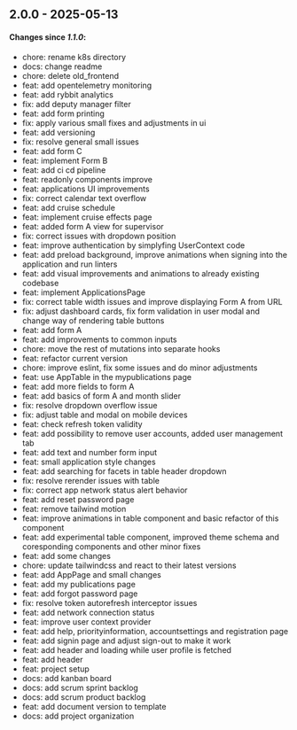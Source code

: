 ## 2.0.0 - 2025-05-13
#### Changes since *1.1.0*:
* chore: rename k8s directory
* docs: change readme
* chore: delete old_frontend
* feat: add opentelemetry monitoring
* feat: add rybbit analytics
* fix: add deputy manager filter
* feat: add form printing
* fix: apply various small fixes and adjustments in ui
* feat: add versioning
* fix: resolve general small issues
* feat: add form C
* feat: implement Form B
* feat: add ci cd pipeline
* feat: readonly components improve
* feat: applications UI improvements
* fix: correct calendar text overflow
* feat: add cruise schedule
* feat: implement cruise effects page
* feat: added form A view for supervisor
* fix: correct issues with dropdown position
* feat: improve authentication by simplyfing UserContext code
* feat: add preload background, improve animations when signing into the application and run linters
* feat: add visual improvements and animations to already existing codebase
* feat: implement ApplicationsPage
* fix: correct table width issues and improve displaying Form A from URL
* fix: adjust dashboard cards, fix form validation in user modal and change way of rendering table buttons
* feat: add form A
* feat: add improvements to common inputs
* chore: move the rest of mutations into separate hooks
* feat: refactor current version
* chore: improve eslint, fix some issues and do minor adjustments
* feat: use AppTable in the mypublications page
* feat: add more fields to form A
* feat: add basics of form A and month slider
* fix: resolve dropdown overflow issue
* fix: adjust table and modal on mobile devices
* feat: check refresh token validity
* feat: add possibility to remove user accounts, added user management tab
* feat: add text and number form input
* feat: small application style changes
* feat: add searching for facets in table header dropdown
* fix: resolve rerender issues with table
* fix: correct app network status alert behavior
* feat: add reset password page
* feat: remove tailwind motion
* feat: improve animations in table component and basic refactor of this component
* feat: add experimental table component, improved theme schema and coresponding components and other minor fixes
* feat: add some changes
* chore: update tailwindcss and react to their latest versions
* feat: add AppPage and small changes
* feat: add my publications page
* feat: add forgot password page
* fix: resolve token autorefresh interceptor issues
* feat: add network connection status
* feat: improve user context provider
* feat: add help, priorityinformation, accountsettings and registration page
* feat: add signin page and adjust sign-out to make it work
* feat: add header and loading while user profile is fetched
* feat: add header
* feat: project setup
* docs: add kanban board
* docs: add scrum sprint backlog
* docs: add scrum product backlog
* feat: add document version to template
* docs: add project organization


